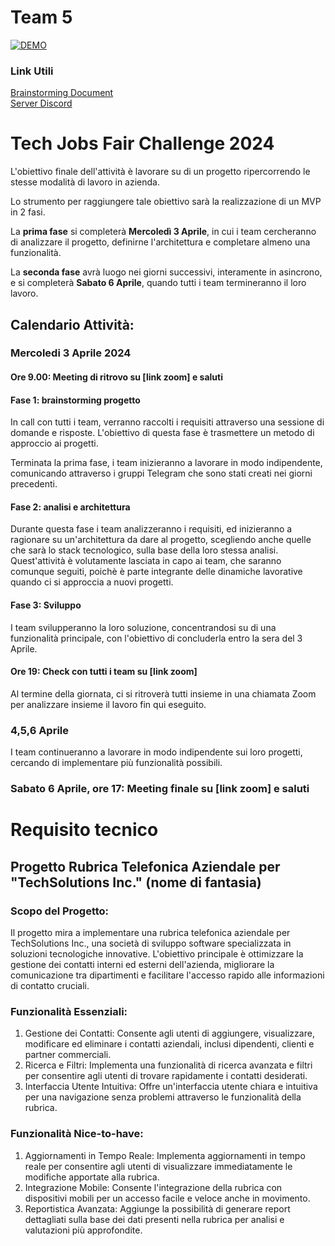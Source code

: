 # Team 5
<a href="https://tech-jobs-fair-challenge-tea-git-e4c957-omars-projects-7352dc01.vercel.app/"><img alt="DEMO" src="https://img.shields.io/badge/DEMO%20-%23E34F26.svg?&style=for-the-badge"/></a>
### Link Utili
[Brainstorming Document](
https://docs.google.com/spreadsheets/d/1tivKgAWHmKLtAdLyd7Fj1hpWmV3QgVRU4Ua2SsGfRos/edit#gid=0)  
[Server Discord](
https://discord.gg/HxUmxVZn)

# Tech Jobs Fair Challenge 2024

L'obiettivo finale dell'attività è lavorare su di un progetto ripercorrendo le stesse modalità di lavoro in azienda.

Lo strumento per raggiungere tale obiettivo sarà la realizzazione di un MVP in 2 fasi.

La **prima fase** si completerà **Mercoledì 3 Aprile**, in cui i team cercheranno di analizzare il progetto, definirne l'architettura e completare almeno una funzionalità.

La **seconda fase** avrà luogo nei giorni successivi, interamente in asincrono, e si completerà **Sabato 6 Aprile**, quando tutti i team termineranno il loro lavoro.

## Calendario Attività:

### Mercoledi 3 Aprile 2024

#### Ore 9.00: Meeting di ritrovo su [link zoom] e saluti

#### Fase 1: brainstorming progetto
In call con tutti i team, verranno raccolti i requisiti attraverso una sessione di domande e risposte.
L'obiettivo di questa fase è trasmettere un metodo di approccio ai progetti.

Terminata la prima fase, i team inizieranno a lavorare in modo indipendente, comunicando attraverso i gruppi Telegram che sono stati creati nei giorni precedenti. 

#### Fase 2: analisi e architettura
Durante questa fase i team analizzeranno i requisiti, ed inizieranno a ragionare su un'architettura da dare al progetto, scegliendo anche quelle che sarà lo stack tecnologico, sulla base della loro stessa analisi.
Quest'attività è volutamente lasciata in capo ai team, che saranno comunque seguiti, poichè è parte integrante delle dinamiche lavorative quando ci si approccia a nuovi progetti.

#### Fase 3: Sviluppo
I team svilupperanno la loro soluzione, concentrandosi su di una funzionalità principale, con l'obiettivo di concluderla entro la sera del 3 Aprile.

#### Ore 19: Check con tutti i team su [link zoom]
Al termine della giornata, ci si ritroverà tutti insieme in una chiamata Zoom per analizzare insieme il lavoro fin qui eseguito.

### 4,5,6 Aprile
I team continueranno a lavorare in modo indipendente sui loro progetti, cercando di implementare più funzionalità possibili.

### Sabato 6 Aprile, ore 17: Meeting finale su [link zoom] e saluti


# Requisito tecnico

## Progetto Rubrica Telefonica Aziendale per "TechSolutions Inc." (nome di fantasia)

### Scopo del Progetto:
Il progetto mira a implementare una rubrica telefonica aziendale per TechSolutions Inc., una società di sviluppo software specializzata in soluzioni tecnologiche innovative. L'obiettivo principale è ottimizzare la gestione dei contatti interni ed esterni dell'azienda, migliorare la comunicazione tra dipartimenti e facilitare l'accesso rapido alle informazioni di contatto cruciali.

### Funzionalità Essenziali:

1. Gestione dei Contatti: Consente agli utenti di aggiungere, visualizzare, modificare ed eliminare i contatti aziendali, inclusi dipendenti, clienti e partner commerciali.
2. Ricerca e Filtri: Implementa una funzionalità di ricerca avanzata e filtri per consentire agli utenti di trovare rapidamente i contatti desiderati.
3. Interfaccia Utente Intuitiva: Offre un'interfaccia utente chiara e intuitiva per una navigazione senza problemi attraverso le funzionalità della rubrica.

### Funzionalità Nice-to-have:

1. Aggiornamenti in Tempo Reale: Implementa aggiornamenti in tempo reale per consentire agli utenti di visualizzare immediatamente le modifiche apportate alla rubrica.
2. Integrazione Mobile: Consente l'integrazione della rubrica con dispositivi mobili per un accesso facile e veloce anche in movimento.
3. Reportistica Avanzata: Aggiunge la possibilità di generare report dettagliati sulla base dei dati presenti nella rubrica per analisi e valutazioni più approfondite.
